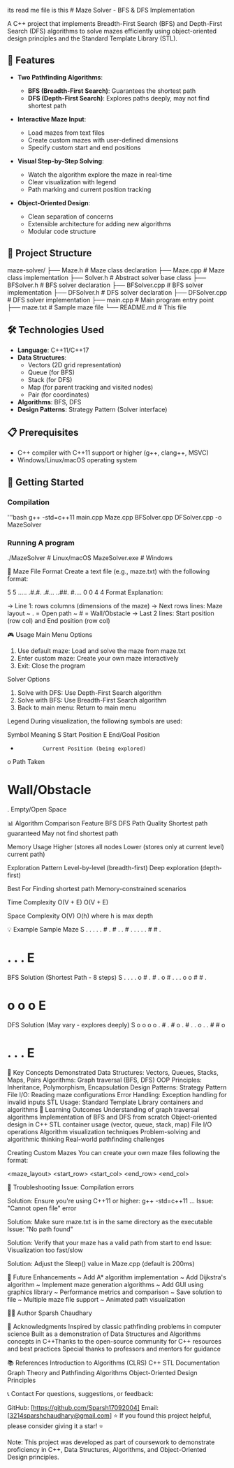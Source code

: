its read me file is this # Maze Solver - BFS & DFS Implementation

A C++ project that implements Breadth-First Search (BFS) and Depth-First Search (DFS) algorithms to solve mazes efficiently using object-oriented design principles and the Standard Template Library (STL).

## 🎯 Features

- **Two Pathfinding Algorithms**:
  - **BFS (Breadth-First Search)**: Guarantees the shortest path
  - **DFS (Depth-First Search)**: Explores paths deeply, may not find shortest path
  
- **Interactive Maze Input**:
  - Load mazes from text files
  - Create custom mazes with user-defined dimensions
  - Specify custom start and end positions
  
- **Visual Step-by-Step Solving**:
  - Watch the algorithm explore the maze in real-time
  - Clear visualization with legend
  - Path marking and current position tracking

- **Object-Oriented Design**:
  - Clean separation of concerns
  - Extensible architecture for adding new algorithms
  - Modular code structure

## 📁 Project Structure
maze-solver/ 
  ├── Maze.h # Maze class declaration 
  ├── Maze.cpp # Maze class implementation 
  ├── Solver.h # Abstract solver base class 
  ├── BFSolver.h # BFS solver declaration 
  ├── BFSolver.cpp # BFS solver implementation 
  ├── DFSolver.h # DFS solver declaration 
  ├── DFSolver.cpp # DFS solver implementation 
  ├── main.cpp # Main program entry point 
  ├── maze.txt # Sample maze file 
  └── README.md # This file
  
## 🛠️ Technologies Used

- **Language**: C++11/C++17
- **Data Structures**: 
  - Vectors (2D grid representation)
  - Queue (for BFS)
  - Stack (for DFS)
  - Map (for parent tracking and visited nodes)
  - Pair (for coordinates)
- **Algorithms**: BFS, DFS
- **Design Patterns**: Strategy Pattern (Solver interface)

## 📋 Prerequisites

- C++ compiler with C++11 support or higher (g++, clang++, MSVC)
- Windows/Linux/macOS operating system

## 🚀 Getting Started

### Compilation

'''bash
g++ -std=c++11 main.cpp Maze.cpp BFSolver.cpp DFSolver.cpp -o MazeSolver

### Running A program
./MazeSolver          # Linux/macOS
MazeSolver.exe        # Windows


📝 Maze File Format
Create a text file (e.g., maze.txt) with the following format:

5 5
.....
.#.#.
.#...
..##.
#....
0 0
4 4
Format Explanation:

  -> Line 1: rows columns (dimensions of the maze)
  -> Next rows lines: Maze layout
      ~  . = Open path
      ~  # = Wall/Obstacle
  -> Last 2 lines: Start position (row col) and End position (row col)

🎮 Usage
Main Menu Options

1. Use default maze: Load and solve the maze from maze.txt
2. Enter custom maze: Create your own maze interactively
3. Exit: Close the program

Solver Options

1. Solve with DFS: Use Depth-First Search algorithm
2. Solve with BFS: Use Breadth-First Search algorithm
3. Back to main menu: Return to main menu

Legend
During visualization, the following symbols are used:

Symbol	    Meaning
S	          Start Position
E	          End/Goal Position
*	          Current Position (being explored)
o	          Path Taken
#	          Wall/Obstacle
.	          Empty/Open Space


📊 Algorithm Comparison
Feature	              BFS	                               DFS
Path Quality	        Shortest path guaranteed	         May not find shortest path

Memory Usage	        Higher (stores all nodes           Lower (stores only 
                      at current level)	                 current path)

Exploration Pattern   Level-by-level (breadth-first)     Deep exploration (depth-first)
	
Best For	            Finding shortest path	             Memory-constrained scenarios

Time Complexity	      O(V + E)	                         O(V + E)

Space Complexity	    O(V)	                             O(h) where h is max depth


💡 Example
Sample Maze
S . . . . 
. # . # . 
. # . . . 
. . # # . 
# . . . E 

BFS Solution (Shortest Path - 8 steps)
S . . . . 
o # . # . 
o # . . . 
o o # # . 
# o o o E 

DFS Solution (May vary - explores deeply)
S o o o o 
. # . # o 
. # . . o 
. . # # o 
# . . . E 



🧪 Key Concepts Demonstrated
Data Structures: Vectors, Queues, Stacks, Maps, Pairs
Algorithms: Graph traversal (BFS, DFS)
OOP Principles: Inheritance, Polymorphism, Encapsulation
Design Patterns: Strategy Pattern
File I/O: Reading maze configurations
Error Handling: Exception handling for invalid inputs
STL Usage: Standard Template Library containers and algorithms
🎯 Learning Outcomes
Understanding of graph traversal algorithms
Implementation of BFS and DFS from scratch
Object-oriented design in C++
STL container usage (vector, queue, stack, map)
File I/O operations
Algorithm visualization techniques
Problem-solving and algorithmic thinking
Real-world pathfinding challenges



Creating Custom Mazes
You can create your own maze files following the format:

<rows> <cols>
<maze_layout>
<start_row> <start_col>
<end_row> <end_col>



🐛 Troubleshooting
Issue: Compilation errors

Solution: Ensure you're using C++11 or higher: g++ -std=c++11 ...
Issue: "Cannot open file" error

Solution: Make sure maze.txt is in the same directory as the executable
Issue: "No path found"

Solution: Verify that your maze has a valid path from start to end
Issue: Visualization too fast/slow

Solution: Adjust the Sleep() value in 
Maze.cpp
 (default is 200ms)



🚀 Future Enhancements
 ~ Add A* algorithm implementation
 ~ Add Dijkstra's algorithm
 ~ Implement maze generation algorithms
 ~ Add GUI using graphics library
 ~ Performance metrics and comparison
 ~ Save solution to file
 ~ Multiple maze file support
 ~ Animated path visualization

👨‍💻 Author
Sparsh Chaudhary

🙏 Acknowledgments
Inspired by classic pathfinding problems in computer science  Built as a demonstration of Data Structures and Algorithms concepts in C++Thanks to the open-source community for C++ resources and best practices
Special thanks to professors and mentors for guidance

📚 References
Introduction to Algorithms (CLRS)
C++ STL Documentation
Graph Theory and Pathfinding Algorithms
Object-Oriented Design Principles

📞 Contact
For questions, suggestions, or feedback:

GitHub: [https://github.com/Sparsh17092004]
Email: [3214sparshchaudhary@gmail.com]
⭐ If you found this project helpful, please consider giving it a star! ⭐

Note: This project was developed as part of coursework to demonstrate proficiency in C++, Data Structures, Algorithms, and Object-Oriented Design principles.
